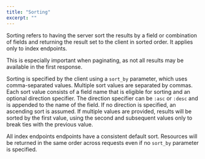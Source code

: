 ```yaml
---
title: "Sorting"
excerpt: ""
---
```

Sorting refers to having the server sort the results by a field or combination of fields and returning the result set to the client in sorted order. It applies only to <Link to="docs/rest-api-v2/endpoints/">index endpoints</Link>.

This is especially important when <Link to="docs/rest-api-v2/pagination/">paginating</Link>, as not all results may be available in the first response.

Sorting is specified by the client using a `sort_by` parameter, which uses comma-separated values. Multiple sort values are separated by commas.
Each sort value consists of a field name that is eligible for sorting and an optional direction specifier. The direction specifier can be `:asc` or `:desc` and is appended to the name of the field. If no direction is specified, an ascending sort is assumed. If multiple values are provided, results will be sorted by the first value, using the second and subsequent values only to break ties with the previous value.

All <Link to="docs/rest-api-v2/endpoints/">index endpoints</Link> endpoints have a consistent default sort. Resources will be returned in the same order across requests even if no `sort_by` parameter is specified.
